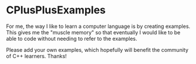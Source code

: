 # CPlusPlusExamples
For me, the way I like to learn a computer language is by creating examples.  This gives me the "muscle memory" so that eventually I would like to be able to code without needing to refer to the examples.

Please add your own examples, which hopefully will benefit the community of C++ learners.  Thanks!

 
